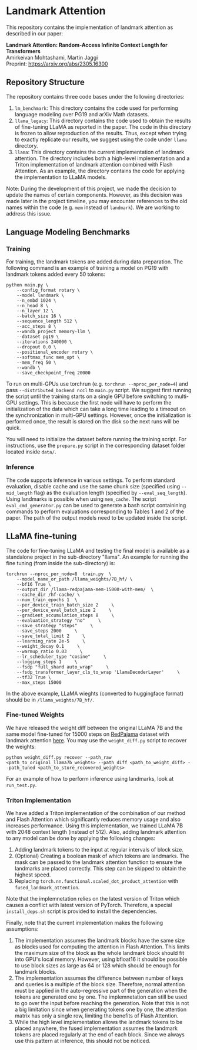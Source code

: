 # Landmark Attention

This repository contains the implementation of landmark attention as described in our paper:

**Landmark Attention: Random-Access Infinite Context Length for Transformers**<br>
Amirkeivan Mohtashami, Martin Jaggi<br>
Preprint: https://arxiv.org/abs/2305.16300

## Repository Structure

The repository contains three code bases under the following directories:

1. `lm_benchmark`: This directory contains the code used for performing language modeling over PG19 and arXiv Math datasets.
2. `llama_legacy`: This directory contains the code used to obtain the results of fine-tuning LLaMA as reported in the paper. The code in this directory is frozen to allow reproduction of the results. Thus, except when trying to exactly replicate our results, we suggest using the code under `llama` directory.
3. `llama`: This directory contains the current implementation of landmark attention. The directory includes both a high-level implementation and a Triton implementation of landmark attention combined with Flash Attention. As an example, the directory contains the code for applying the implementation to LLaMA models. 


Note: During the development of this project, we made the decision to update the names of certain components. However, as this decision was made later in the project timeline, you may encounter references to the old names within the code (e.g. `mem` instead of `landmark`). We are working to address this issue.


## Language Modeling Benchmarks
### Training
For training, the landmark tokens are added during data preparation. The following command is an example of training a model on PG19 with landmark tokens added every 50 tokens:
```
python main.py \
    --config_format rotary \
    --model landmark \
    --n_embd 1024 \
    --n_head 8 \
    --n_layer 12 \
    --batch_size 16 \
    --sequence_length 512 \
    --acc_steps 8 \
    --wandb_project memory-llm \
    --dataset pg19 \
    --iterations 240000 \
    --dropout 0.0 \
    --positional_encoder rotary \
    --softmax_func mem_opt \
    --mem_freq 50 \
    --wandb \
    --save_checkpoint_freq 20000
```

To run on multi-GPUs use torchrun (e.g. `torchrun --nproc_per_node=4`) and pass `--distributed_backend nccl` to `main.py` script. We suggest first running the script until the training starts on a single GPU before switching to multi-GPU settings. This is because the first node will have to perform the initialization of the data which can take a long time leading to a timeout on the synchronization in multi-GPU settings. However, once the initialization is performed once, the result is stored on the disk so the next runs will be quick.    

You will need to initialize the dataset before running the training script. For instructions, use the `prepare.py` script in the corresponding dataset folder located inside `data/`. 

### Inference
The code supports inference in various settings. To perform standard evaluation, disable cache and use the same chunk size (specified using `--mid_length` flag) as the evaluation length (specified by `--eval_seq_length`). Using landmarks is possible when using `mem_cache`. The script `eval_cmd_generator.py` can be used to generate a bash script containining commands to perform evaluations corresponding to Tables 1 and 2 of the paper. The path of the output models need to be updated inside the script.

## LLaMA fine-tuning
The code for fine-tuning LLaMA and testing the final model is available as a standalone project in the sub-directory "llama".  An example for running the fine tuning (from inside the sub-directory) is:

```
torchrun --nproc_per_node=8  train.py  \
    --model_name_or_path /llama_weights/7B_hf/ \
    --bf16 True \
    --output_dir /llama-redpajama-mem-15000-with-mem/  \
    --cache_dir /hf-cache/ \
    --num_train_epochs 1  \
    --per_device_train_batch_size 2     \
    --per_device_eval_batch_size 2     \
    --gradient_accumulation_steps 8     \
    --evaluation_strategy "no"     \
    --save_strategy "steps"     \
    --save_steps 2000     \
    --save_total_limit 2     \
    --learning_rate 2e-5     \
    --weight_decay 0.1     \
    --warmup_ratio 0.03     \
    --lr_scheduler_type "cosine"     \
    --logging_steps 1     \
    --fsdp "full_shard auto_wrap"     \
    --fsdp_transformer_layer_cls_to_wrap 'LlamaDecoderLayer'     \
    --tf32 True \
    --max_steps 15000
```

In the above example, LLaMA wieghts (converted to huggingface format) should be in `/llama_weights/7B_hf/`.

### Fine-tuned Weights
We have released the weight diff between the original LLaMA 7B and the same model fine-tuned for 15000 steps on [RedPajama](https://github.com/togethercomputer/RedPajama-Data) dataset with landmark attention [here](https://huggingface.co/epfml/landmark-attention-llama7b-wdiff). You may use the `weight_diff.py` script to recover the weights:
```
python weight_diff.py recover --path_raw <path_to_original_llama7b_weights> --path_diff <path_to_weight_diff> --path_tuned <path_to_store_recovered_weights>
```
For an example of how to perform inference using landmarks, look at `run_test.py`.

### Triton Implementation

We have added a Triton implementation of the combination of our method and Flash Attention which significantly reduces memory usage and also increases performance. Using this implementation, we trained LLaMA 7B with 2048 context length (instead of 512). Also, adding landmark attention to any model can be done by applying the following changes: 

1. Adding landmark tokens to the input at regular intervals of block size.
2. (Optional) Creating a boolean mask of which tokens are landmarks. The mask can be passed to the landmark attention function to ensure the landmarks are placed correctly. This step can be skipped to obtain the highest speed.
3. Replacing `torch.nn.functional.scaled_dot_product_attention` with `fused_landmark_attention`. 

Note that the implemnetation relies on the latest version of Triton which causes a conflict with latest version of PyTorch. Therefore, a special `install_deps.sh` script is provided to install the dependencies.

Finally, note that the current implementation makes the following assumptions:

1. The implementation assumes the landmark blocks have the same size as blocks used for computing the attention in Flash Attention. This limits the maximum size of the block as the whole landmark block should fit into GPU's local memory. However, using bfloat16 it should be possible to use block sizes as large as 64 or 128 which should be enough for landmark blocks.
2. The implementation assumes the difference between number of keys and queries is a multiple of the block size. Therefore, normal attention must be applied in the auto-regressive part of the generation when the tokens are generated one by one. The implemnetation can still be used to go over the input before reaching the generation. 
Note that this is not a big limitation since when generating tokens one by one, the attention matrix has only a single row, limiting the benefits of Flash Attention. 
3. While the high level implementation allows the landmark tokens to be placed anywhere, the fused implementation assumes the landmark tokens are placed regularly at the end of each block. Since we always use this pattern at inference, this should not be noticed.
 
